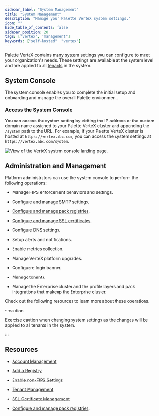 ```yaml
---
sidebar_label: "System Management"
title: "System Management"
description: "Manage your Palette VerteX system settings."
icon: ""
hide_table_of_contents: false
sidebar_position: 20
tags: ["vertex", "management"]
keywords: ["self-hosted", "vertex"]
---
```


Palette VerteX contains many system settings you can configure to meet your organization's needs. These settings are available at the system level and are applied to all [tenants](../../glossary-all.md#tenant) in the system. 


## System Console

The system console enables you to complete the initial setup and onboarding and manage the overall Palette environment.


### Access the System Console

You can access the system setting by visiting the IP address or the custom domain name assigned to your Palette VerteX cluster and appending the `/system` path to the URL. For example, if your Palette VerteX cluster is hosted at `https://vertex.abc.com`, you can access the system settings at `https://vertex.abc.com/system`.


![View of the VerteX system console landing page.](/vertex_system-management_overview-system-console.png)


## Administration and Management

Platform administrators can use the system console to perform the following operations:

- Manage FIPS enforcement behaviors and settings.

- Configure and manage SMTP settings.

- [Configure and manage pack registries](../system-management/add-registry.md).

- [Configure and manage SSL certificates](ssl-certificate-management.md).

- Configure DNS settings.

- Setup alerts and notifications.

- Enable metrics collection.

- Manage VerteX platform upgrades.

- Configuere login banner.

- [Manage tenants](tenant-management.md).

- Manage the Enterprise cluster and the profile layers and pack integrations that makeup the Enterprise cluster.

Check out the following resources to learn more about these operations.

:::caution

Exercise caution when changing system settings as the changes will be applied to all tenants in the system.

:::


## Resources

- [Account Management](./account-management/account-management.md)

- [Add a Registry](add-registry.md)

- [Enable non-FIPS Settings](enable-non-fips-settings/enable-non-fips-settings.md)

- [Tenant Management](../system-management/tenant-management.md)

- [SSL Certificate Management](../system-management/ssl-certificate-management.md)

- [Configure and manage pack registries](../system-management/add-registry.md).

